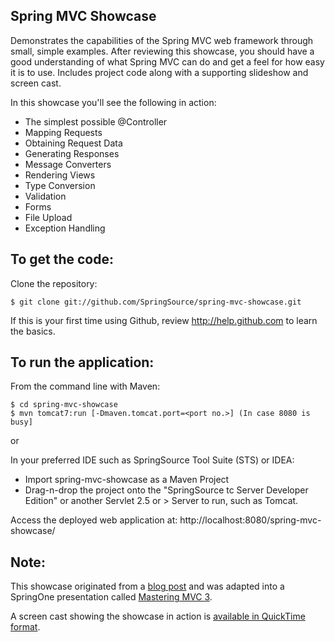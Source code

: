 Spring MVC Showcase
-------------------
Demonstrates the capabilities of the Spring MVC web framework through small, simple examples.
After reviewing this showcase, you should have a good understanding of what Spring MVC can do and get a feel for how easy it is to use.
Includes project code along with a supporting slideshow and screen cast.

In this showcase you'll see the following in action:

* The simplest possible @Controller
* Mapping Requests
* Obtaining Request Data
* Generating Responses
* Message Converters
* Rendering Views
* Type Conversion
* Validation
* Forms
* File Upload
* Exception Handling

To get the code:
-------------------
Clone the repository:

    $ git clone git://github.com/SpringSource/spring-mvc-showcase.git

If this is your first time using Github, review http://help.github.com to learn the basics.

To run the application:
-------------------	
From the command line with Maven:

    $ cd spring-mvc-showcase
    $ mvn tomcat7:run [-Dmaven.tomcat.port=<port no.>] (In case 8080 is busy] 

or

In your preferred IDE such as SpringSource Tool Suite (STS) or IDEA:

* Import spring-mvc-showcase as a Maven Project
* Drag-n-drop the project onto the "SpringSource tc Server Developer Edition" or another Servlet 2.5 or > Server to run, such as Tomcat.

Access the deployed web application at: http://localhost:8080/spring-mvc-showcase/

Note:
-------------------

This showcase originated from a [blog post](http://blog.springsource.com/2010/07/22/spring-mvc-3-showcase/) and was adapted into a SpringOne presentation called [Mastering MVC 3](http://www.infoq.com/presentations/Mastering-Spring-MVC-3).

A screen cast showing the showcase in action is [available in QuickTime format](http://s3.springsource.org/MVC/mvc-showcase-screencast.mov).
